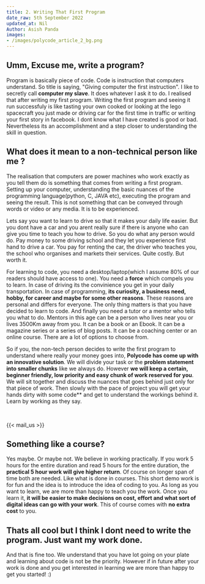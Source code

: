 ```yaml
---
title: 2. Writing That First Program
date_raw: 5th September 2022
updated_at: Nil
Author: Asish Panda
images: 
- /images/polycode_article_2_bg.png
---
```


## Umm, Excuse me, write a program?
Program is basically piece of code. Code is instruction that computers understand. So title is saying, "Giving computer the first instruction". I like to secretly call **computer my slave**. It does whatever I ask it to do. I realised that after writing my first program. Writing the first program and seeing it run successfuly is like tasting your own cooked or looking at the lego spacecraft you just made or driving car for the first time in traffic or writing your first story in facebook. I dont know what I have created is good or bad. Nevertheless its an accomplishment and a step closer to understanding the skill in question. 

## What does it mean to a non-technical person like me ?
The realisation that computers are power machines who work exactly as you tell them do is something that comes from writing a first program. Setting up your computer, understanding the basic nuances of the programming language(python, C, JAVA etc), executing the program and seeing the result. This is not something that can be conveyed through words or video or any media. It is to be experienced. 

Lets say you want to learn to drive so that it makes your daily life easier. But you dont have a car and you arent really sure if there is anyone who can give you time to teach you how to drive. So you do what any person would do. Pay money to some driving school and they let you experience first hand to drive a car. You pay for renting the car, the driver who teaches you, the school who organises and markets their services. Quite costly. But worth it. 

For learning to code, you need a desktop/laptop(which I assume 80% of our readers should have access to one). You need a **force** which compels you to learn. In case of driving its the convinience you get in your daily transportation. In case of programming, **its curiosity, a business need, hobby, for career and maybe for some other reasons**. These reasons are personal and differs for everyone. The only thing matters is that you have decided to learn to code. And finally you need a tutor or a mentor who tells you what to do. Mentors in this age can be a person who lives near you or lives 3500Km away from you. It can be a book or an Ebook. It can be a magazine series or a series of blog posts. It can be a coaching center or an online course. There are a lot of options to choose from.


So if you, the non-tech person decides to write the first program to understand where really your money goes into, **Polycode has come up with an innovative solution**. We will divide your task or the **problem statement into smaller chunks** like we always do. However **we will keep a certain, beginner friendly, low priority and easy chunk of work reserved for you**. We will sit together and discuss the nuances that goes behind just only for that piece of work. Then slowly with the pace of project you will get your hands dirty with some code** and get to understand the workings behind it. Learn by working as they say.

<br>

{{< mail_us >}}

## Something like a course?
Yes maybe. Or maybe not. We believe in working practically. If you work 5 hours for the entire duration and read 5 hours for the entire duration, the **practical 5 hour work will give higher return**. Of course on longer span of time both are needed. Like what is done in courses. This short demo work is for fun and the idea is to introduce the idea of coding to you. As long as you want to learn, we are more than happy to teach you the work. Once you learn it, **it will be easier to make decisions on cost, effort and what sort of digital ideas can go with your work**. This of course comes with **no extra cost** to you.

## Thats all cool but I think I dont need to write the program. Just want my work done.
And that is fine too. We understand that you have lot going on your plate and learning about code is not be the priority. However if in future after your work is done and you get interested in learning we are more than happy to get you started! :)